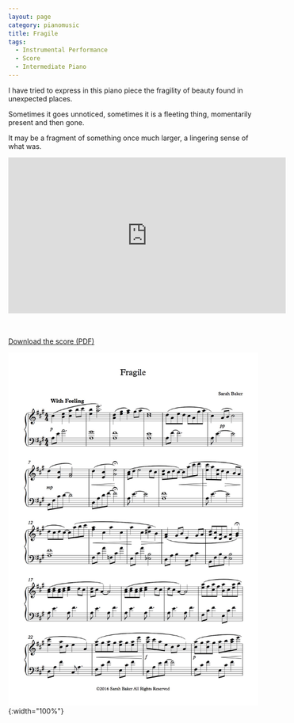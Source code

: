```yaml
---
layout: page
category: pianomusic
title: Fragile
tags:
  - Instrumental Performance
  - Score
  - Intermediate Piano
---
```


I have tried to express in this piano piece the fragility of beauty found in unexpected places. 

Sometimes it goes unnoticed, sometimes it is a fleeting thing, momentarily present and then gone.

It may be a fragment of something once much larger, a lingering sense of what was.

<iframe width="560" height="315" src="https://www.youtube.com/embed/dwrHj99RWOs" frameborder="0" allowfullscreen></iframe>

&nbsp;

[Download the score (PDF)](/public/files/fragile.pdf)

![Fragile score example](/public/images/scores/fragile.jpg){:width="100%"}